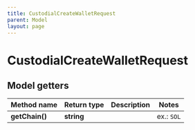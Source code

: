 ```yaml
---
title: CustodialCreateWalletRequest
parent: Model
layout: page
---
```


# CustodialCreateWalletRequest

## Model getters

Method name | Return type | Description | Notes
------------ | ------------- | ------------- | -------------
**getChain()** | **string** |  | ex.: `SOL`


